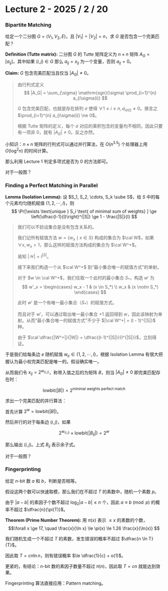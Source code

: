 # Lecture 2 - 2025 / 2 / 20

### Bipartite Matching

给定一个二分图 $G = (V_1, V_2, E)$，且 $|V_1| = |V_2| = n$，求 $G$ 是否包含一个完美匹配？

**Definition (Tutte matrix):** 二分图 $G$ 的 Tutte 矩阵定义为 $n \times n$ 矩阵 $A_G = [a_{ij}]$，其中如果 $(i, j) \in G$ 那么 $a_{ij} = x_{ij}$ 为一个变量，否则 $a_{ij} = 0$。

**Claim:** $G$ 包含完美匹配当且仅当 $|A_G| \ne 0$。

> 由行列式定义 
> $$ |A_G| = \sum_{\sigma} \mathrm{sgn}(\sigma) \prod_{i=1}^{n} a_{i\sigma(i)}  $$
>
> $G$ 包含完美匹配，也就是存在排列 $\sigma$ 使得 $\forall 1 \le i \le n, a_{i\sigma(i)} \ne 0$。换言之 $\prod_{i=1}^{n} a_{i\sigma(i)} \ne 0$。
>
> 根据 Tutte 矩阵的定义，每个 $\sigma$ 对应的乘积包含的变量均不相同，因此只要有一项非 $0$，就有 $|A_G| \ne 0$。反之亦然。

小知识：$n\times n$ 矩阵的行列式可以通过并行算法，在 $O(n^{3.5})$ 个处理器上用 $O(\log^2 n)$ 的时间计算。

那么利用 Lecture 1 判定多项式是否为 $0$ 的方法即可。

对于一般图？

### Finding a Perfect Matching in Parallel

**Lemma (Isolation Lemma):** 设 $S_1, S_2, \cdots, S_k \sube S$，给 $S$ 中的每个元素均匀随机赋值 $\{1, 2, \cdots, l\}$，则 
$$
\Pr[\exists \text{unique } S_i \text{ of minimal sum of weights} ] \ge \left(\dfrac{l-1}{l}\right)^{|S|} \ge 1 - \frac{|S|}{l}
$$

> 我们可以不妨设集合是没有包含关系的。
> 
> 我们记所有赋值方法 $w = \{w_x \mid x \in S\}$ 构成的集合为 $\cal W$，如果 $\forall x, w_x > 1$，那么这样的赋值方法构成的集合为 $\cal W^+$。
>
> 易知 $|\mathcal{W}| = l^{|S|}$。
> 
> 接下来我们构造一个从 $\cal W^+$ 到“最小集合唯一的赋值方式”的单射。
>
> 对于 $w \in \cal W^+$，我们任取一个此时的最小集合 $S_{*}$，构造 $w'$ 为
> $$ w'_x = \begin{cases} w_x - 1 & (x \in S_*) \\ w_x & (x \notin S_*) \end{cases} $$
> 
> 此时 $w'$ 是一个有唯一最小集合（$S_*$）的赋值方式。
> 
> 而且对于 $w'$，可以通过取出唯一最小集合 $+1$ 返回得到 $w$，因此该映射为单射。从而“最小集合唯一的赋值方式”不少于 $|\cal W^+| = (l - 1)^{|S|}$ 种。
> 
> 由于 $\cal \dfrac{|W^+|}{|W|} = \dfrac{(l-1)^{|S|}}{l^{|S|}}$，立刻得证。


于是我们给每条边 $e$ 随机赋值 $w_e \in \{1, 2, \cdots, l\}$，根据 Isolation Lemma 有很大把握认为最小权完美匹配是唯一的。假设确实唯一。

从而我们令 $x_{ij} = 2^{w_{(i, j)}}$，称带入值之后的为矩阵 $B$，则当 $|A_G| \ne 0$ 即完美匹配存在时： 

$$ \mathrm{lowbit}(|B|) = 2^{\text{minimal weights perfect match}} $$

求出一个完美匹配的并行算法：

首先计算 $2^w = \mathrm{lowbit}(|B|)$。

然后并行的对于每条边 $(i, j)$，如果 

$$2^{w_{(i, j)}} \times \mathrm{lowbit}(|B_{ij}|) = 2^w $$

那么输出 $(i, j)$。上式 $B_{ij}$ 表示余子式。

对于一般图？

### Fingerprinting

给定 $n$-bit 数 $a$ 和 $b$，判断是否相等。

假设这两个数可以快速取模，那么我们在不超过 $T$ 的素数中，随机一个素数 $p$。

由于 $|a - b|$ 的素因子个数不超过 $\log_2 |a - b| \le n$ 个，因此 $a \equiv b \pmod p$ 的概率不超过 $\dfrac{n}{\pi(T)}$。

**Theorem (Prime Number Theorem):** 用 $\pi(x)$ 表示 $\le x$ 的素数的个数，$$\forall x \ge 17, \quad \frac{x}{\ln x} \le \pi(x) \le 1.26 \frac{x}{\ln(x)} $$

我们随机生成一个不超过 $T$ 的素数，发生错误的概率不超过 $\dfrac{n \ln T}{T}$。

因此取 $T = cn \ln n$，则有错误概率 $\le \dfrac{1}{c} + o(1)$。

更紧的，有结论：$n$-bit 数的素因子数量不超过 $\pi(n)$，因此取 $T = cn$ 就能达到效果。

Fingerprinting 算法直接应用：Pattern matching。